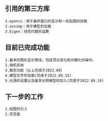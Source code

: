 ## 引用的第三方库
	1.opencv：用于最终窗口的显示和一些贴图的加载
	2.assimp：用于模型的加载
	3.Eigen：线性代数的运算
## 目前已完成功能
	1.基本的图形显示管线，包括顶点变化和光栅化的操作。
	2.相机系统
	3.裁剪功能（以上完成于2022.09）
	4.模型文件的加载(完成于2022.09.15)
	5.光源的设置以及基本光照模型的加入(完成于2022.09.19)

## 下一步的工作
	1.贴图的引入
	2.天空盒